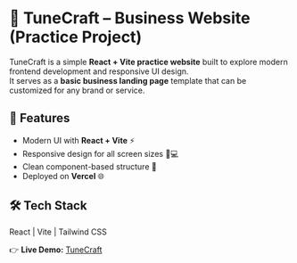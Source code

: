# 🎵 TuneCraft – Business Website (Practice Project)

TuneCraft is a simple **React + Vite practice website** built to explore modern frontend development and responsive UI design.  
It serves as a **basic business landing page** template that can be customized for any brand or service.  

## 🚀 Features
- Modern UI with **React + Vite** ⚡  
- Responsive design for all screen sizes 📱💻  
- Clean component-based structure 🔧  
- Deployed on **Vercel** 🌐  

## 🛠️ Tech Stack
React | Vite | Tailwind CSS  

👉 **Live Demo:** [TuneCraft](https://tune-craft-two.vercel.app/)  

 
 
